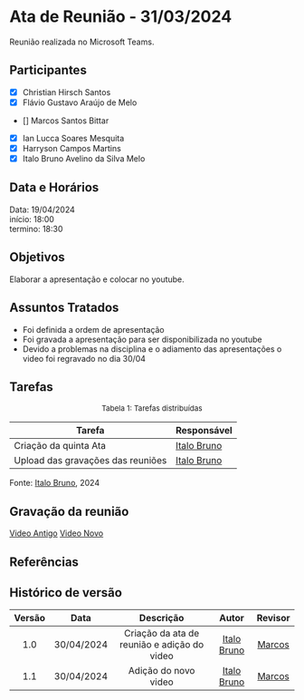 # Ata de Reunião - 31/03/2024

Reunião realizada no Microsoft Teams.

## Participantes
- [x] Christian Hirsch Santos
- [x] Flávio Gustavo Araújo de Melo
- [] Marcos Santos Bittar
- [x] Ian Lucca Soares Mesquita
- [x] Harryson Campos Martins
- [x] Italo Bruno Avelino da Silva Melo

## Data e Horários

Data: 19/04/2024 \
início: 18:00 \
termino: 18:30

## Objetivos
Elaborar a apresentação e colocar no youtube.

## Assuntos Tratados
- Foi definida a ordem de apresentação
- Foi gravada a apresentação para ser disponibilizada no youtube
- Devido a problemas na disciplina e o adiamento das apresentações o video foi regravado no dia 30/04

## Tarefas
<font size="2"><p style="text-align: center">Tabela 1: Tarefas distribuídas </p></font>

| Tarefa                               | Responsável                                      |
| ------------------------------------ | ------------------------------------------------ |  
| Criação da quinta Ata              | [Italo Bruno](https://github.com/ItaloBrunoM) |
| Upload das gravações das reuniões   | [Italo Bruno](https://github.com/ItaloBrunoM)          |

Fonte: [Italo Bruno](https://github.com/ItaloBrunoM), 2024

## Gravação da reunião
[Video Antigo](https://youtu.be/NPLQNpZzMlk)
[Video Novo](https://youtu.be/2S2Yr7c_a5o)
## Referências

## Histórico de versão
| Versão | Data | Descrição | Autor | Revisor |
| :----: | :--: | :-------: | :---: | :-----: |
| 1.0 | 30/04/2024 | Criação da ata de reunião e  adição do video | [Italo Bruno](https://github.com/ItaloBrunoM)  | [Marcos](https://github.com/Bittarx) |
| 1.1 | 30/04/2024 | Adição do novo video | [Italo Bruno](https://github.com/ItaloBrunoM)  | [Marcos](https://github.com/Bittarx) |


